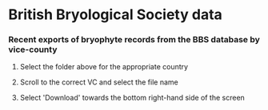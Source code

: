 # British Bryological Society data
### Recent exports of bryophyte records from the BBS database by vice-county

1) Select the folder above for the appropriate country


2) Scroll to the correct VC and select the file name


3) Select 'Download' towards the bottom right-hand side of the screen
